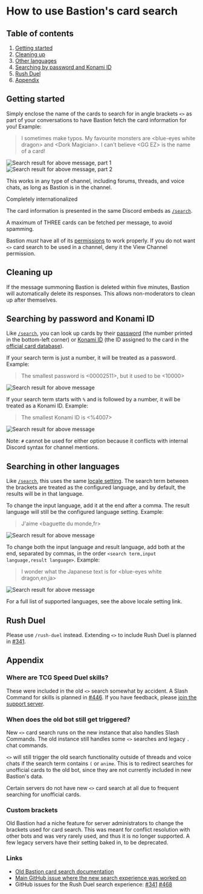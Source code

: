 # How to use Bastion's card search

## Table of contents

1. [Getting started](#getting-started)
1. [Cleaning up](#cleaning-up)
1. [Other languages](#searching-in-other-languages)
1. [Searching by password and Konami ID](#searching-by-password-and-konami-id)
1. [Rush Duel](#rush-duel)
1. [Appendix](#appendix)

## Getting started

Simply enclose the name of the cards to search for in angle brackets `<>` as part of your
conversations to have Bastion fetch the card information for you! Example:

> I sometimes make typos. My favourite monsters are \<blue-eyes white dragon> and \<Dork Magician>. I can't believe \<GG EZ> is the name of a card!

![Search result for above message, part 1](./img/card-search-1.png)
![Search result for above message, part 2](./img/card-search-2.png)

This works in any type of channel, including forums, threads, and voice chats, as long as
Bastion is in the channel.

Completely internationalized

The card information is presented in the same Discord embeds as [`/search`](/docs/commands/search.md).

A maximum of THREE cards can be fetched per message, to avoid spamming.

Bastion _must_ have all of its [permissions](/README.md#discord-permissions) to work properly.
If you do not want `<>` card search to be used in a channel, deny it the View Channel permission.

## Cleaning up

If the message summoning Bastion is deleted within five minutes, Bastion will automatically delete its
responses. This allows non-moderators to clean up after themselves.

## Searching by password and Konami ID

Like [`/search`](/docs/commands/search.md), you can look up cards by their
[password](https://yugipedia.com/wiki/Password) (the number printed in the bottom-left corner) or
[Konami ID](https://yugipedia.com/wiki/List_of_cards_by_Konami_index_number_(4007%E2%80%935000)) (the ID assigned to the card in the [official card database](https://www.db.yugioh-card.com/)).

If your search term is just a number, it will be treated as a password. Example:

> The smallest password is \<00002511>, but it used to be <10000>

![Search result for above message](./img/card-search-password.png)

If your search term starts with `%` and is followed by a number, it will be treated as a Konami ID. Example:

> The smallest Konami ID is \<%4007>

![Search result for above message](./img/card-search-konami-id.png)

Note: `#` cannot be used for either option because it conflicts with internal Discord syntax for channel mentions.

## Searching in other languages

Like [`/search`](/docs/commands/search.md), this uses the same [locale setting](/docs/commands/locale.md).
The search term between the brackets are treated as the configured language, and by default,
the results will be in that language.

To change the input language, add it at the end after a comma. The result language will still be the
configured language setting. Example:

> J'aime \<baguette du monde,fr>

![Search result for above message](./img/card-search-fr-default.png)

To change both the input language and result language, add both at the end, separated by commas, in
the order `<search term,input language,result language>`. Example:

> I wonder what the Japanese text is for \<blue-eyes white dragon,en,ja>

![Search result for above message](./img/card-search-en-ja.png)

For a full list of supported languages, see the above locale setting link.

## Rush Duel

Please use `/rush-duel` instead.
Extending `<>` to include Rush Duel is planned in [#341](https://github.com/DawnbrandBots/bastion-bot/issues/341).

## Appendix

### Where are TCG Speed Duel skills?

These were included in the old `<>` search somewhat by accident.
A Slash Command for skills is planned in [#446](https://github.com/DawnbrandBots/bastion-bot/issues/446).
If you have feedback, please [join the support server](https://discord.gg/4aFuPyuE96).

### When does the old bot still get triggered?

New `<>` card search runs on the new instance that also handles Slash Commands.
The old instance still handles some `<>` searches and legacy `.` chat commands.

`<>` will still trigger the old search functionality outside of threads and voice chats if the
search term contains `(` or `anime`. This is to redirect searches for unofficial cards to
the old bot, since they are not currently included in new Bastion's data.

Certain servers do not have new `<>` card search at all due to frequent
searching for unofficial cards.

### Custom brackets

Old Bastion had a niche feature for server administrators to change the brackets used for card search.
This was meant for conflict resolution with other bots and was very rarely used, and thus it is no
longer supported. A few legacy servers have their setting baked in, to be deprecated.

### Links

- [Old Bastion card search documentation](https://github.com/AlphaKretin/bastion-bot/wiki/Commands-for-users)
- [Main GitHub issue where the new search experience was worked on](https://github.com/DawnbrandBots/bastion-bot/issues/152)
- GitHub issues for the Rush Duel search experience: [#341](https://github.com/DawnbrandBots/bastion-bot/issues/341) [#468](https://github.com/DawnbrandBots/bastion-bot/issues/468)
